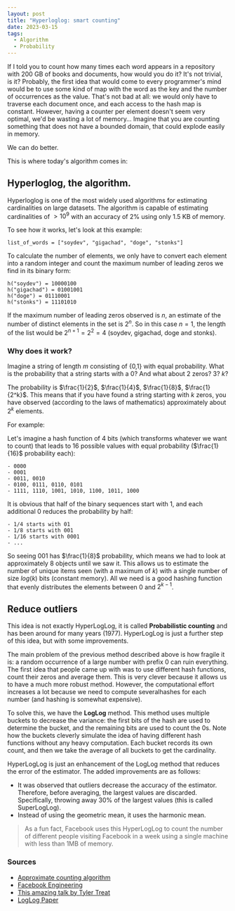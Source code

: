 ```yaml
---
layout: post
title: "Hyperloglog: smart counting"
date: 2023-03-15
tags:
  - Algorithm
  - Probability 
---
```



If I told you to count how many times each word appears in a repository with 200 GB of books and documents, how would you do it? It's not trivial, is it? Probably, the first idea that would come to every programmer's mind would be to use some kind of map with the word as the key and the number of occurrences as the value. That's not bad at all: we would only have to traverse each document once, and each access to the hash map is constant. However, having a counter per element doesn't seem very optimal, we'd be wasting a lot of memory… Imagine that you are counting something that does not have a bounded domain, that could explode easily in memory. 

We can do better.


This is where today's algorithm comes in:

## Hyperloglog, the algorithm.

Hyperloglog is one of the most widely used algorithms for estimating cardinalities on large datasets. The algorithm is capable of estimating cardinalities of $>10^9$ with an accuracy of 2% using only 1.5 KB of memory. 

To see how it works, let's look at this example: 
```
list_of_words = ["soydev", "gigachad", "doge", "stonks"]
```

To calculate the number of elements, we only have to convert each element into a random integer and count the maximum number of leading zeros we find in its binary form:

```
h("soydev") = 10000100
h("gigachad") = 01001001
h("doge") = 01110001
h("stonks") = 11101010
```

If the maximum number of leading zeros observed is $n$, an estimate of the number of distinct elements in the set is $2^n$. So in this case $n=1$, the length of the list would be $2^{n+1}=2^2=4$ (soydev, gigachad, doge and stonks).

### Why does it work?

Imagine a string of length $m$ consisting of {$0$,$1$} with equal probability. What is the probability that a string starts with a $0$? And what about $2$ zeros? $3$? $k$?

The probability is $\frac{1}{2}$, $\frac{1}{4}$, $\frac{1}{8}$, $\frac{1}{2^k}$. This means that if you have found a string starting with $k$ zeros, you have observed (according to the laws of mathematics) approximately about $2^k$ elements. 

For example:

Let's imagine a hash function of $4$ bits (which transforms whatever we want to count) that leads to $16$ possible values with equal probability ($\frac{1}{16}$ probability each): 

```
- 0000
- 0001
- 0011, 0010
- 0100, 0111, 0110, 0101
- 1111, 1110, 1001, 1010, 1100, 1011, 1000
```

It is obvious that half of the binary sequences start with $1$, and each additional 0 reduces the probability by half:

```
- 1/4 starts with 01
- 1/8 starts with 001
- 1/16 starts with 0001
- ...
```

So seeing 001 has $\frac{1}{8}$ probability, which means we had to look at approximately 8 objects until we saw it. This allows us to estimate the number of unique items seen (with a maximum of $k$) with a single number of size $log(k)$ bits (constant memory).
All we need is a good hashing function that evenly distributes the elements between $0$ and $2^{k-1}$.

## Reduce outliers

This idea is not exactly HyperLogLog, it is called **Probabilistic counting** and has been around for many years (1977). HyperLogLog is just a further step of this idea, but with some improvements.

The main problem of the previous method described above is how fragile it is: a random occurrence of a large number with prefix $0$ can ruin everything. The first idea that people came up with was to use different hash functions, count their zeros and average them. This is very clever because it allows us to have a much more robust method. However, the computational effort increases a lot because we need to compute severalhashes for each number (and hashing is somewhat expensive).

To solve this, we have the **LogLog** method. This method uses multiple buckets to decrease the variance: the first bits of the hash are used to determine the bucket, and the remaining bits are used to count the 0s. Note how the buckets cleverly simulate the idea of having different hash functions without any heavy computation. Each bucket records its own count, and then we take the average of all buckets to get the cardinality.

HyperLogLog is just an enhancement of the LogLog method that reduces the error of the estimator. The added improvements are as follows:

- It was observed that outliers decrease the accuracy of the estimator. Therefore, before averaging, the largest values are discarded. Specifically, throwing away 30% of the largest values (this is called SuperLogLog).
- Instead of using the geometric mean, it uses the harmonic mean. 

> As a fun fact, Facebook uses this HyperLogLog to count the number of different people visiting Facebook in a week using a single machine with less than 1MB of memory.


### Sources
- [Approximate counting algorithm](https://en.wikipedia.org/wiki/Approximate_counting_algorithm)
- [Facebook Engineering](https://engineering.fb.com/2018/12/13/data-infrastructure/hyperloglog/)
- [This amazing talk by Tyler Treat](https://speakerdeck.com/tylertreat/probabilistic-algorithms-for-fun-and-pseudorandom-profit)
- [LogLog Paper](https://www.ic.unicamp.br/~celio/peer2peer/math/bitmap-algorithms/durand03loglog.pdf)
